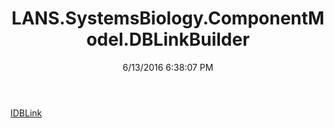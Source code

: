 ﻿---
title: LANS.SystemsBiology.ComponentModel.DBLinkBuilder
date: 6/13/2016 6:38:07 PM
---

[IDBLink](T-LANS.SystemsBiology.ComponentModel.DBLinkBuilder.IDBLink.html)
